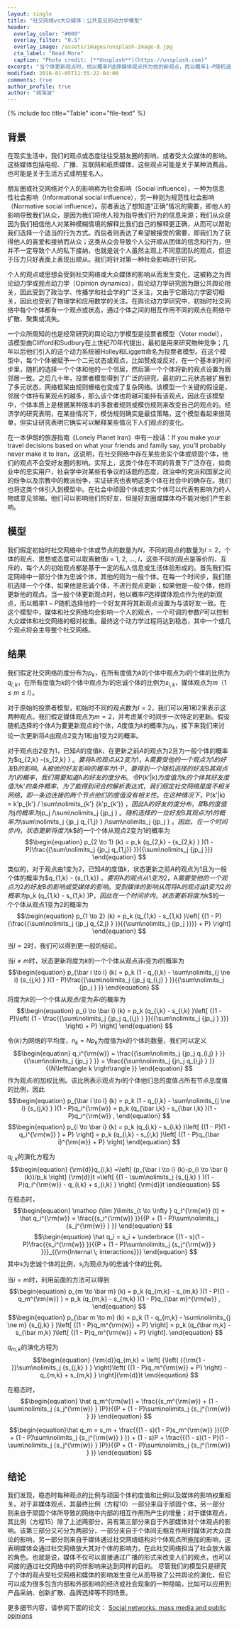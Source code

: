 ```yaml
---
layout: single
title: "社交网络vs大众媒体：公共意见的动力学模型"
header:
  overlay_color: "#000"
  overlay_filter: "0.5"
  overlay_image: /assets/images/unsplash-image-8.jpg
  cta_label: "Read More"
  caption: "Photo credit: [**Unsplash**](https://unsplash.com)"
excerpt: "当个体更新观点时，他以概率P选择媒体观点作为他的新观点，而以概率1−P随机选择他的一个好友并将其新观点设置为与该好友一致。最终这个动力学过程将达到稳态。"
modified: 2016-01-05T11:55:22-04:00
comments: true
author_profile: true
author: "胡海波"
---
```


{% include toc title="Table" icon="file-text" %}

## 背景

在现实生活中，我们的观点或态度往往受朋友圈的影响，或者受大众媒体的影响。这些媒体包括电视、广播、互联网和纸质媒体，这些观点可能是关于某种消费品，也可能是关于生活方式或明星名人。

朋友圈或社交网络对个人的影响称为社会影响（Social influence），一种为信息性社会影响（Informational social influence），另一种则为规范性社会影响（Normative social influence）。前者表达了想知道“正确”情况的需要，即他人的影响导致我们从众，是因为我们将他人视为指导我们行为的信息来源；我们从众是因为我们相信他人对某种模糊情境的解释比我们自己的解释更正确，从而可以帮助我们选择一个适当的行为方式。而后者则表达了希望被接受的需要，即我们为了获得他人的喜爱和接纳而从众；这类从众会导致个人公开顺从团体的信念和行为，但并不一定导致个人的私下接纳，也就是说个人虽然主观上不同意团队的观点，但迫于压力只好表面上表现出顺从。我们将针对第一种社会影响进行研究。

个人的观点或思想会受到社交网络或大众媒体的影响从而发生变化，这被称之为舆论动力学或观点动力学（Opinion dynamics），舆论动力学研究因为跟公共舆论相关，因此受到了政治学、传播学和社会学的广泛关注，又由于它跟动力学密切相关，因此也受到了物理学和应用数学的关注。在舆论动力学研究中，初始时社交网络中每个个体都有一个观点或状态，通过个体之间的相互作用不同的观点在网络中扩散、聚集或消失。

一个众所周知的也是经常研究的舆论动力学模型是投票者模型（Voter model），该模型由Clifford和Sudbury在上世纪70年代提出，最初是用来研究物种竞争；几年以后他们引入的这个动力系统被Holley和Liggett命名为投票者模型。在这个模型中，每个个体被赋予一个二元状态或观点，比如赞成或反对，在一个基本的时间步里，随机的选择一个个体和他的一个邻居，然后第一个个体将新的观点设置为跟邻居一致。之后几十年，投票者模型得到了广泛的研究，最初的二元状态被扩展到了多元状态，网络框架由规则栅格也变成了复杂网络。该模型一个关键的假设是，邻居个体持有某观点的越多，那么该个体也将越可能持有该观点，因此在该模型中，个体本质上是根据某种版本的多数者规则或模仿规则来改变自己的观点的。经济学的研究表明，在某些情况下，模仿规则确实是最佳策略，这个模型看起来很简单，但实证研究表明它确实可以解释某些情况下人们观点的变化。

在一本伊朗的旅游指南《Lonely Planet Iran》中有一段话：If you make your travel decisions based on what your friends and family say, you’ll probably never make it to Iran，这说明，在社交网络中存在某些忠实个体或顽固个体，他们的观点不会受好友圈的影响。实际上，这类个体在不同的背景下广泛存在，如商业中的忠实用户，社会学中对某些有争议的话题的态度，政治中的党派和国家之间的纷争以及宗教中的教派纷争，实证研究也表明这类个体在社会中的确存在。我们也将这类个体引入到模型中。在社会中顽固个体或忠实个体可以代表有影响力的人物或意见领袖，他们可以影响他们的好友，但是好友圈或媒体均不能对他们产生影响。

## 模型

我们假定初始时社交网络中个体或节点的数量为$N$，不同的观点的数量为$I = 2$，个体的观点、思想或态度可以取离散值$i$ = 1, 2, ..., $I$，这些不同的观点是等价的、互斥的，每个人的初始观点都是基于一定的私人信息或生活体验形成的。首先我们假定网络中一部分个体为忠诚个体，其他的则为一般个体。在每一个时间步，我们随机选择一个个体，如果他是忠诚个体，不进行观点更新；如果他是一般个体，他将更新他的观点。当一般个体更新观点时，他以概率$P$选择媒体观点作为他的新观点，而以概率$1-P$随机选择他的一个好友并将其新观点设置为与该好友一致。在这个模型中，媒体和社交网络均会影响一个人的观点，一个可调的参数$P$可以控制大众媒体和社交网络的相对权重。最终这个动力学过程将达到稳态，其中一个或几个观点将会主导整个社交网络。

## 结果

我们假定社交网络的度分布为$p_k$，在所有度值为$k$的个体中观点为$i$的个体的比例为$q_{i,k}$，在所有度值为$k$的个体中观点为$i$的忠诚个体的比例为$s_{i,k}$，媒体观点为$m$（$1 \le m \le I$）。

对于原始的投票者模型，初始时不同的观点数为$I=2$，我们可以用1和2来表示这两种观点。我们假定媒体观点为$m=2$，并考虑某个时间步一次特定的更新。假设随机选择的个体$A$为要更新观点的个体，$A$度值为$k$的概率为$p_k$，接下来我们来讨论一次更新将$A$由观点2变为1和由1变为2的概率。

对于观点由2变为1，已知$A$的度值$k$，在更新之前$A$的观点为2且为一般个体的概率为$q_{2,k} -{s_{2,k} } $。要将$A$的观点从2变为1，$A$需要受他的一个观点为1的好友$B$的影响。$A$被他的好友影响的概率为$1-P$，要得到一个随机选择的好友$B$其观点为1的概率，我们需要知道$A$的好友的度分布。令$P(k'|k)$为度值为$k$的个体其好友度值为$k'$的条件概率，为了能得到闭合的解析表达式，我们假定社交网络是度不相关网络，即一条边连接的两个节点他们的度值没有相关性。在这种情况下，$P(k'|k) = k'p_{k'} / \sum\nolimits_{k'} {k'p_{k'}} $，因此$A$的好友的度分布，即$B$的度值为$j$的概率为$jp_j /\sum\nolimits_j {jp_j } $。随机选择的一位好友$B$其观点为1的概率为$\sum\nolimits_j {jp_j q_{1,j} } /\sum\nolimits_j {jp_j } $。因此，在一个时间步内，状态更新将度为$k$的一个个体从观点2变为1的概率为 $$\begin{equation} p_{2 \to 1} (k) = p_k (q_{2,k} - {s_{2,k} } )(1 -P)\frac{{\sum\nolimits_j {jp_j q_{1,j}} }}{{\sum\nolimits_j {jp_j }}} \end{equation} $$ 类似的，对于观点由1变为2，已知$A$的度值$k$，状态更新之前$A$的观点为1且为一般个体的概率为$q_{1,k} - {s_{1,k}} $。要将$A$的观点从1变为2，$A$需要受他的一个观点为2的好友$B$的影响或受媒体的影响。受到媒体的影响从而将$A$的观点由1变为2的概率为$p_k (q_{1,k} - s_{1,k} )P$，因此在一个时间步内，状态更新将度为$k$的一个个体从观点1变为2的概率为 $$\begin{equation} p_{1 \to 2} (k) = p_k (q_{1,k} - s_{1,k} )\left[ {(1 - P) {\frac{{\sum\nolimits_j {jp_j q_{2,j} } }}{{\sum\nolimits_j {jp_j }}}} + P} \right] \end{equation} $$



当$I = 2$时，我们可以得到更一般的结论。

当$i \ne m$时，状态更新将度为$k$的一个个体从观点非$i$变为$i$的概率为 $$\begin{equation} p_{\bar i \to i} (k) = p_k (1 - q_{i,k} - \sum\nolimits_{j \ne i} {s_{j,k} } )(1 - P)\frac{{\sum\nolimits_j {jp_j q_{i,j} } }}{{\sum\nolimits_j {jp_j } }} \end{equation} $$ 将度为$k$的一个个体从观点$i$变为非$i$的概率为 $$\begin{equation} p_{i \to \bar i} (k) = p_k (q_{i,k} - s_{i,k} )\left[ {(1 - P)\left( {1 - \frac{{\sum\nolimits_j {jp_j q_{i,j} } }}{{\sum\nolimits_j {jp_j } }}} \right) + P} \right] \end{equation} $$

令$\left\langle k \right\rangle$为网络的平均度，$n_k = Np_k$为度值为$k$的个体的数量，我们可以定义 $$\begin{equation} q_i^{\rm{w}} = \frac{{\sum\nolimits_j {jp_j q_{i,j} } }}{{\sum\nolimits_j {jp_j } }} = \frac{{\sum\nolimits_j {jn_j q_{i,j} } }}{{N\left\langle k \right\rangle }} \end{equation} $$ 作为观点$i$的加权比例。该比例表示观点为$i$的个体他们总的度值占所有节点总度值的比例，因此 $$\begin{equation} p_{\bar i \to i} (k) = p_k (1 - q_{i,k} - \sum\nolimits_{j \ne i} {s_{j,k} } )(1 - P)q_i^{\rm{w}} = p_k (q_{\bar i,k} - s_{\bar i,k} )(1 - P)q_i^{\rm{w}} , \end{equation} $$ $$\begin{equation} p_{i \to \bar i} (k) = p_k (q_{i,k} - s_{i,k} )\left[ {(1 - P)(1 - q_i^{\rm{w}} ) + P} \right] = p_k (q_{i,k} - s_{i,k} )\left[ {(1 - P)q_{\bar i}^{\rm{w}} + P} \right] \end{equation} $$

$q_{i,k}$的演化方程为 $$\begin{equation} {\rm{d}}q_{i,k} =\left[ (p_{\bar i \to i} (k)-p_{i \to \bar i} (k))/p_k \right] {\rm{d}}t =\left[ {(1 - \sum\nolimits_j {s_{j,k} } )(1 - P)q_i^{\rm{w}} - q_{i,k} + s_{i,k} } \right] {\rm{d}}t \end{equation} $$

在稳态时， $$\begin{equation} \mathop {\lim }\limits_{t \to \infty } q_i^{\rm{w}} (t) = \hat q_i^{\rm{w}} = \frac{{s_i^{\rm{w}} }}{{P + (1 - P)\sum\nolimits_j {s_j^{\rm{w}} } }} \end{equation} $$ $$\begin{equation} \hat q_i = s_i + \underbrace {(1 - s)(1 - P)\frac{{s_i^{\rm{w}} }}{{P + (1 - P)\sum\nolimits_j {s_j^{\rm{w}} } }}}_{{\rm{Internal \; interactions}}} \end{equation} $$ 其中$s$为忠诚个体的比例，$s_i$为观点为$i$的忠诚个体的比例。

当$i = m$时，利用前面的方法可以得到 $$\begin{equation} p_{m \to \bar m} (k) = p_k (q_{m,k} - s_{m,k} )(1 - P)(1 - q_m^{\rm{w}} ) = p_k (q_{m,k} - s_{m,k} )(1 - P)q_{\bar m}^{\rm{w}} , \end{equation} $$ $$\begin{equation} p_{\bar m \to m} (k) = p_k (1 - q_{m,k} - \sum\nolimits_{j \ne m} {s_{j,k} } )\left[ {(1 - P)q_m^{\rm{w}} + P} \right] = p_k (q_{\bar m,k} - s_{\bar m,k} )\left[ {(1 - P)q_m^{\rm{w}} + P} \right]. \end{equation} $$

$q_{m,k}$的演化方程为 $$\begin{equation} {\rm{d}}q_{m,k} = \left[ {\left( {{\rm{1 - }}\sum\nolimits_j {s_{j,k} } } \right)\left( {(1 - P)q_m^{\rm{w}} + P} \right) - q_{m,k} + s_{m,k} } \right]{\rm{d}}t \end{equation} $$

在稳态时， $$\begin{equation} \hat q_m^{\rm{w}} = \frac{{s_m^{\rm{w}} + (1 - \sum\nolimits_j {s_j^{\rm{w}} } )P}}{{P + (1 - P)\sum\nolimits_j {s_j^{\rm{w}} } }} \end{equation} $$

$$\begin{equation}\hat q_m = s_m + \frac{{(1 - s)(1 - P)s_m^{\rm{w}} }}{{P + (1 - P)\sum\nolimits_j {s_j^{\rm{w}} } }} + (1 - s)P + \frac{{(1 - s)(1 - P)(1 - \sum\nolimits_j {s_j^{\rm{w}} } )P}}{{P + (1 - P)\sum\nolimits_j {s_j^{\rm{w}} } }} \end{equation} $$

## 结论
我们发现，稳态时每种观点的比例与顽固个体的度值和比例以及媒体的影响权重相关。对于非媒体观点，其最终比例（方程10）一部分来自于顽固个体，另一部分则来自于顽固个体所导致的网络中内部的相互作用所产生的增量；对于媒体观点，其比例（方程15）除了上述两部分，另有第三部分来自于外部媒体对个体观点的影响。该第三部分又可分为两部分，一部分来自于个体间无相互作用时媒体对大众舆论的影响，另一部分则来自于媒体通过社交网络结构对个体观点所施加的影响，这表明媒体会通过社交网络放大其对个体的影响力，在此社交网络担当了社会放大器的角色。也就是说，媒体不仅可以直接通过广播的形式来改变人们的观点，也可以间接的通过社交网络中的同伴影响来达到同样的目的。
尽管我们的模型只是研究了个体的观点受社交网络和媒体的影响发生变化从而导致了公共舆论的演化，但它可以成为很多包含内部和外部影响的经济或社会现象的一种隐喻，比如可以应用到产品采纳、创新扩散、品牌选择等不同场景。

更多细节内容，请参阅下面的论文： <a href="http://link.springer.com/article/10.1007/s11403-015-0170-8">Social networks, mass media and public opinions</a>

